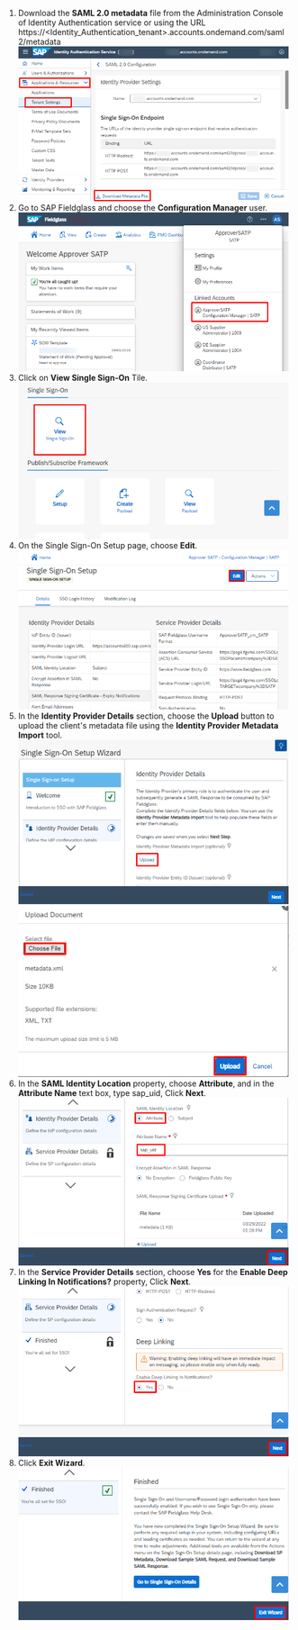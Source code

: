 1. Download the **SAML 2.0 metadata** file from the Administration Console of Identity Authentication service or using the URL https://<Identity_Authentication_tenant>.accounts.ondemand.com/saml2/metadata
![Enable SAP Task Center 1](images/S1.png)
2. Go to SAP Fieldglass and choose the **Configuration Manager** user.
![Enable SAP Task Center 2](images/S2.png)
3. Click on **View Single Sign-On** Tile.
![Enable SAP Task Center 3](images/S3.png)
4. On the Single Sign-On Setup page, choose **Edit**.
![Enable SAP Task Center 4](images/S4.png)
5. In the **Identity Provider Details** section, choose the **Upload** button to upload the client's metadata file using the **Identity Provider Metadata Import** tool.
![Enable SAP Task Center 5](images/S5.png)
![Enable SAP Task Center 6](images/S6.png)
6. In the **SAML Identity Location** property, choose **Attribute**, and in the **Attribute Name** text box, type sap_uid, Click **Next**.
![Enable SAP Task Center 7](images/S7.png)
7. In the **Service Provider Details** section, choose **Yes** for the **Enable Deep Linking In Notifications?** property, Click **Next**.
![Enable SAP Task Center 8](images/S8.png)
8. Click **Exit Wizard**.
![Enable SAP Task Center 9](images/S9.png)
